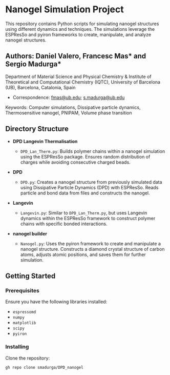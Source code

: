 # Nanogel Simulation Project

This repository contains Python scripts for simulating nanogel structures using different dynamics and techniques. The simulations leverage the ESPResSo and pyiron frameworks to create, manipulate, and analyze nanogel structures.

## Authors: Daniel Valero, Francesc Mas* and Sergio Madurga* 

Department of Material Science and Physical Chemistry & Institute of Theoretical and Computational Chemistry (IQTC), University of Barcelona (UB), Barcelona, Catalonia, Spain 

* Correspondence: fmas@ub.edu; s.madurga@ub.edu 

Keywords: Computer simulations, Dissipative particle dynamics, Thermosensitive nanogel, PNIPAM, Volume phase transition 


## Directory Structure

- **DPD Langevin Thermalisation**
  - `DPD_Lan_Therm.py`: Builds polymer chains within a nanogel simulation using the ESPResSo package. Ensures random distribution of charges while avoiding consecutive charged beads.

- **DPD**
  - `DPD.py`: Creates a nanogel structure from previously simulated data using Dissipative Particle Dynamics (DPD) with ESPResSo. Reads particle and bond data from files and constructs the nanogel.

- **Langevin**
  - `Langevin.py`: Similar to `DPD_Lan_Therm.py`, but uses Langevin dynamics within the ESPResSo framework to construct polymer chains with specific bonded interactions.

- **nanogel builder**
  - `Nanogel.py`: Uses the pyiron framework to create and manipulate a nanogel structure. Constructs a diamond crystal structure of carbon atoms, adjusts atomic positions, and saves them for further simulation.

## Getting Started

### Prerequisites

Ensure you have the following libraries installed:
- `espressomd`
- `numpy`
- `matplotlib`
- `scipy`
- `pyiron`

### Installing

Clone the repository:
```bash
gh repo clone smadurga/DPD_nanogel


